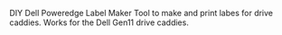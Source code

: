 DIY Dell Poweredge Label Maker 
Tool to make and print labes for drive caddies. 
Works for the Dell Gen11 drive caddies.
